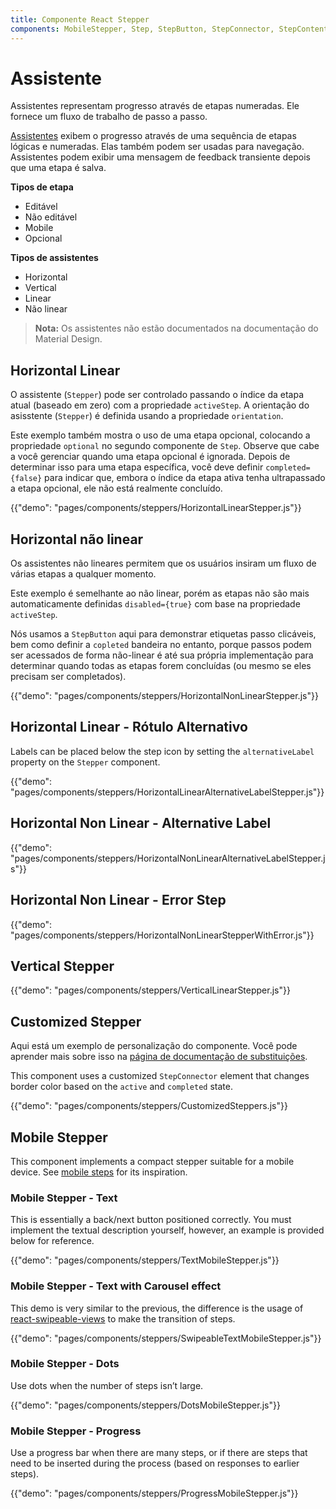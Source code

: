 ```yaml
---
title: Componente React Stepper
components: MobileStepper, Step, StepButton, StepConnector, StepContent, StepIcon, StepLabel, Stepper
---
```


# Assistente

<p class="description">Assistentes representam progresso através de etapas numeradas. Ele fornece um fluxo de trabalho de passo a passo.</p>

[Assistentes](https://material.io/archive/guidelines/components/steppers.html) exibem o progresso através de uma sequência de etapas lógicas e numeradas. Elas também podem ser usadas para navegação. Assistentes podem exibir uma mensagem de feedback transiente depois que uma etapa é salva.

**Tipos de etapa**

- Editável
- Não editável
- Mobile
- Opcional

**Tipos de assistentes**

- Horizontal
- Vertical
- Linear
- Não linear

> **Nota:** Os assistentes não estão documentados na documentação do Material Design.

## Horizontal Linear

O assistente (`Stepper`) pode ser controlado passando o índice da etapa atual (baseado em zero) com a propriedade `activeStep`. A orientação do asisstente (`Stepper`) é definida usando a propriedade `orientation`.

Este exemplo também mostra o uso de uma etapa opcional, colocando a propriedade `optional` no segundo componente de `Step`. Observe que cabe a você gerenciar quando uma etapa opcional é ignorada. Depois de determinar isso para uma etapa específica, você deve definir `completed={false}` para indicar que, embora o índice da etapa ativa tenha ultrapassado a etapa opcional, ele não está realmente concluído.

{{"demo": "pages/components/steppers/HorizontalLinearStepper.js"}}

## Horizontal não linear

Os assistentes não lineares permitem que os usuários insiram um fluxo de várias etapas a qualquer momento.

Este exemplo é semelhante ao não linear, porém as etapas não são mais automaticamente definidas `disabled={true}` com base na propriedade `activeStep`.

Nós usamos a `StepButton` aqui para demonstrar etiquetas passo clicáveis, bem como definir a `copleted` bandeira no entanto, porque passos podem ser acessados de forma não-linear é até sua própria implementação para determinar quando todas as etapas forem concluídas (ou mesmo se eles precisam ser completados).

{{"demo": "pages/components/steppers/HorizontalNonLinearStepper.js"}}

## Horizontal Linear - Rótulo Alternativo

Labels can be placed below the step icon by setting the `alternativeLabel` property on the `Stepper` component.

{{"demo": "pages/components/steppers/HorizontalLinearAlternativeLabelStepper.js"}}

## Horizontal Non Linear - Alternative Label

{{"demo": "pages/components/steppers/HorizontalNonLinearAlternativeLabelStepper.js"}}

## Horizontal Non Linear - Error Step

{{"demo": "pages/components/steppers/HorizontalNonLinearStepperWithError.js"}}

## Vertical Stepper

{{"demo": "pages/components/steppers/VerticalLinearStepper.js"}}

## Customized Stepper

Aqui está um exemplo de personalização do componente. Você pode aprender mais sobre isso na [página de documentação de substituições](/customization/components/).

This component uses a customized `StepConnector` element that changes border color based on the `active` and `completed` state.

{{"demo": "pages/components/steppers/CustomizedSteppers.js"}}

## Mobile Stepper

This component implements a compact stepper suitable for a mobile device. See [mobile steps](https://material.io/archive/guidelines/components/steppers.html#steppers-types-of-steps) for its inspiration.

### Mobile Stepper - Text

This is essentially a back/next button positioned correctly. You must implement the textual description yourself, however, an example is provided below for reference.

{{"demo": "pages/components/steppers/TextMobileStepper.js"}}

### Mobile Stepper - Text with Carousel effect

This demo is very similar to the previous, the difference is the usage of [react-swipeable-views](https://github.com/oliviertassinari/react-swipeable-views) to make the transition of steps.

{{"demo": "pages/components/steppers/SwipeableTextMobileStepper.js"}}

### Mobile Stepper - Dots

Use dots when the number of steps isn’t large.

{{"demo": "pages/components/steppers/DotsMobileStepper.js"}}

### Mobile Stepper - Progress

Use a progress bar when there are many steps, or if there are steps that need to be inserted during the process (based on responses to earlier steps).

{{"demo": "pages/components/steppers/ProgressMobileStepper.js"}}